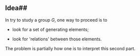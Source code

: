 ## Idea## 



In try to study a group $G$, one way to proceed is to 

* look for a set of generating elements;

* look for 'relations' between those elements.

The problem is partially how one is to interpret this second part. 

